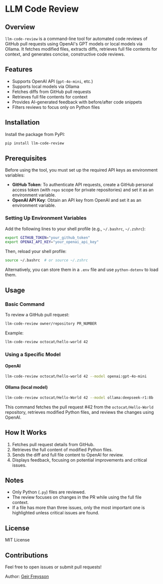 # LLM Code Review

## Overview

`llm-code-review` is a command-line tool for automated code reviews of GitHub pull requests using OpenAI's GPT models or local models via Ollama. It fetches modified files, extracts diffs, retrieves full file contents for context, and generates concise, constructive code reviews.

## Features
- Supports OpenAI API (`gpt-4o-mini`, etc.)
- Supports local models via Ollama
- Fetches diffs from GitHub pull requests
- Retrieves full file contents for context
- Provides AI-generated feedback with before/after code snippets
- Filters reviews to focus only on Python files

## Installation

Install the package from PyPI:
```sh
pip install llm-code-review
```

## Prerequisites
Before using the tool, you must set up the required API keys as environment variables:

- **GitHub Token**: To authenticate API requests, create a GitHub personal access token (with `repo` scope for private repositories) and set it as an environment variable.
- **OpenAI API Key**: Obtain an API key from OpenAI and set it as an environment variable.

### Setting Up Environment Variables
Add the following lines to your shell profile (e.g., `~/.bashrc`, `~/.zshrc`):

```sh
export GITHUB_TOKEN="your_github_token"
export OPENAI_API_KEY="your_openai_api_key"
```

Then, reload your shell profile:

```sh
source ~/.bashrc  # or source ~/.zshrc
```

Alternatively, you can store them in a `.env` file and use `python-dotenv` to load them.

## Usage

### Basic Command

To review a GitHub pull request:
```sh
llm-code-review owner/repository PR_NUMBER
```

Example:
```sh
llm-code-review octocat/hello-world 42
```

### Using a Specific Model

#### OpenAI
```sh
llm-code-review octocat/hello-world 42 --model openai:gpt-4o-mini
```

#### Ollama (local model)
```sh
llm-code-review octocat/Hello-World 42 --model ollama:deepseek-r1:8b
```
This command fetches the pull request #42 from the `octocat/Hello-World` repository, retrieves modified Python files, and reviews the changes using OpenAI.

## How It Works
1. Fetches pull request details from GitHub.
2. Retrieves the full content of modified Python files.
3. Sends the diff and full file content to OpenAI for review.
4. Displays feedback, focusing on potential improvements and critical issues.

## Notes
- Only Python (`.py`) files are reviewed.
- The review focuses on changes in the PR while using the full file context.
- If a file has more than three issues, only the most important one is highlighted unless critical issues are found.

## License
MIT License

## Contributions
Feel free to open issues or submit pull requests!

Author: [Geir Freysson](https://geirfreysson.com)

